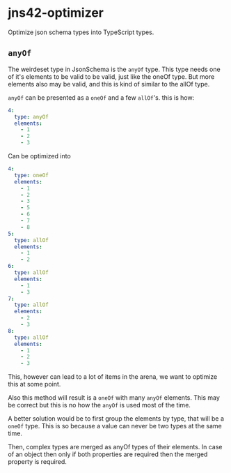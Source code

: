 # jns42-optimizer

Optimize json schema types into TypeScript types.

## `anyOf`

The weirdeset type in JsonSchema is the `anyOf` type. This type needs one of it's elements to be valid to be valid, just like the oneOf type. But more elements also may be valid, and this is kind of similar to the allOf type.

`anyOf` can be presented as a `oneOf` and a few `allOf`'s. this is how:

```yaml
4:
  type: anyOf
  elements:
    - 1
    - 2
    - 3
```

Can be optimized into

```yaml
4:
  type: oneOf
  elements:
    - 1
    - 2
    - 3
    - 5
    - 6
    - 7
    - 8
5:
  type: allOf
  elements:
    - 1
    - 2
6:
  type: allOf
  elements:
    - 1
    - 3
7:
  type: allOf
  elements:
    - 2
    - 3
8:
  type: allOf
  elements:
    - 1
    - 2
    - 3
```

This, however can lead to a lot of items in the arena, we want to optimize this at some point.

Also this method will result is a `oneOf` with many `anyOf` elements. This may be correct but this is no how the `anyOf` is used most of the time.

A better solution would be to first group the elements by type, that will be a `oneOf` type. This is so because a value can never be two types at the same time.

Then, complex types are merged as anyOf types of their elements. In case of an object then only if both properties are required then the merged property is required.
